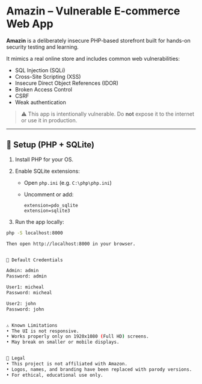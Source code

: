 # Amazin – Vulnerable E-commerce Web App

**Amazin** is a deliberately insecure PHP-based storefront built for hands-on security testing and learning.

It mimics a real online store and includes common web vulnerabilities:

- SQL Injection (SQLi)
- Cross-Site Scripting (XSS)
- Insecure Direct Object References (IDOR)
- Broken Access Control
- CSRF
- Weak authentication

> ⚠️ This app is intentionally vulnerable. Do **not** expose it to the internet or use it in production.

---

## 🔧 Setup (PHP + SQLite)

1. Install PHP for your OS.
2. Enable SQLite extensions:
   - Open `php.ini` (e.g. `C:\php\php.ini`)
   - Uncomment or add:

     ```
     extension=pdo_sqlite
     extension=sqlite3
     ```

3. Run the app locally:

```bash
php -S localhost:8000

Then open http://localhost:8000 in your browser.


🧪 Default Credentials

Admin: admin
Password: admin

User1: micheal
Password: micheal

User2: john
Password: john


⚠️ Known Limitations
• The UI is not responsive.
• Works properly only on 1920x1080 (Full HD) screens.
• May break on smaller or mobile displays.


📛 Legal
• This project is not affiliated with Amazon.
• Logos, names, and branding have been replaced with parody versions.
• For ethical, educational use only.
